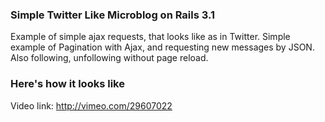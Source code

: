 ### Simple Twitter Like Microblog on Rails 3.1

Example of simple ajax requests, that looks like as in Twitter.
Simple example of Pagination with Ajax, and requesting new messages by JSON. Also following, unfollowing without page reload.

### Here's how it looks like

Video link: http://vimeo.com/29607022